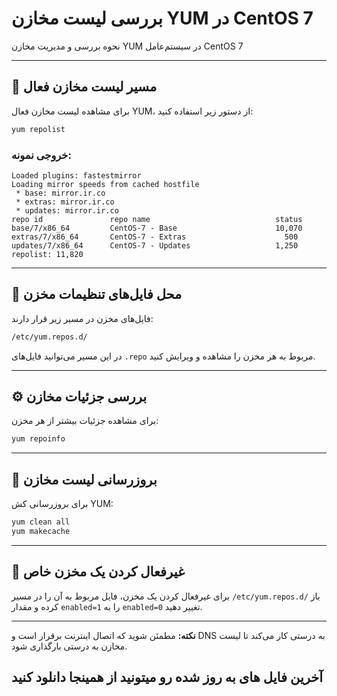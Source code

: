 
# بررسی لیست مخازن YUM در CentOS 7

 نحوه بررسی و مدیریت مخازن YUM در سیستم‌عامل CentOS 7 

---

## 🧭 مسیر لیست مخازن فعال

برای مشاهده لیست مخازن فعال YUM، از دستور زیر استفاده کنید:

```bash
yum repolist
```

### خروجی نمونه:

```text
Loaded plugins: fastestmirror
Loading mirror speeds from cached hostfile
 * base: mirror.ir.co
 * extras: mirror.ir.co
 * updates: mirror.ir.co
repo id               repo name                            status
base/7/x86_64         CentOS-7 - Base                      10,070
extras/7/x86_64       CentOS-7 - Extras                      500
updates/7/x86_64      CentOS-7 - Updates                   1,250
repolist: 11,820
```

---

## 📁 محل فایل‌های تنظیمات مخزن

فایل‌های مخزن در مسیر زیر قرار دارند:

```bash
/etc/yum.repos.d/
```

در این مسیر می‌توانید فایل‌های `.repo` مربوط به هر مخزن را مشاهده و ویرایش کنید.

---

## ⚙️ بررسی جزئیات مخازن

برای مشاهده جزئیات بیشتر از هر مخزن:

```bash
yum repoinfo
```

---

## 🔄 بروزرسانی لیست مخازن

برای بروزرسانی کش YUM:

```bash
yum clean all
yum makecache
```

---

## 🚫 غیرفعال کردن یک مخزن خاص

برای غیرفعال کردن یک مخزن، فایل مربوط به آن را در مسیر `/etc/yum.repos.d/` باز کرده و مقدار `enabled=1` را به `enabled=0` تغییر دهید.

---

**نکته:** مطمئن شوید که اتصال اینترنت برقرار است و DNS به درستی کار می‌کند تا لیست مخازن به درستی بارگذاری شود.

## آخرین فایل های به روز شده رو میتونید از همینجا دانلود کنید

